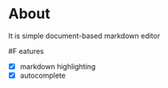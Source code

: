 # About
It is simple document-based markdown editor

#F eatures
- [x] markdown highlighting
- [x] autocomplete
